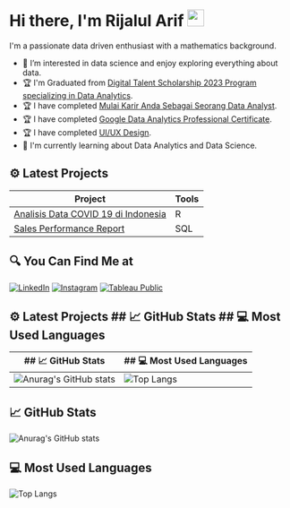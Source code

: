 <!-- ### Hi there 👋 
https://drive.google.com/file/d/16WV8SZqtsJv8P4b5yPnEP0aBZX5pzmC3/view?usp=drive_link
https://www.coursera.org/account/accomplishments/professional-cert/CHA368J6L3DE
https://drive.google.com/file/d/1WMI-805NIcIqf92mv3TOXX4MTdZAkPWt/view?usp=drive_link

https://drive.google.com/file/d/18bjrZBM48_k-HlgI3dasRPLsQa_kQXwN/view?usp=sharing
-->
#  Hi there, I'm Rijalul Arif <img src="https://github.com/TheDudeThatCode/TheDudeThatCode/blob/master/Assets/Hi.gif" width="30px">

I'm a passionate data driven enthusiast with a mathematics background.

- 👀 I’m interested in data science and enjoy exploring everything about data.
- :trophy: I'm Graduated from <a href="https://drive.google.com/file/d/16WV8SZqtsJv8P4b5yPnEP0aBZX5pzmC3/view?usp=drive_link" target="_blank">Digital Talent Scholarship 2023 Program specializing in Data Analytics</a>.
- :trophy: I have completed <a href="https://drive.google.com/file/d/1WMI-805NIcIqf92mv3TOXX4MTdZAkPWt/view?usp=drive_link" target="_blank">Mulai Karir Anda Sebagai Seorang Data Analyst</a>.
- :trophy: I have completed <a href="https://www.coursera.org/account/accomplishments/professional-cert/CHA368J6L3DE" target="_blank">Google Data Analytics Professional Certificate</a>.
- :trophy: I have completed <a href="https://drive.google.com/file/d/18bjrZBM48_k-HlgI3dasRPLsQa_kQXwN/view?usp=sharing" target="_blank">UI/UX Design</a>.
- :book: I'm currently learning about Data Analytics and Data Science.

## ⚙ Latest Projects
| **Project**                         | **Tools** |
|-------------------------------------|-----------|
| <a href="https://github.com/rijalularif/analisis_covid19" target="_blank">Analisis Data COVID 19 di Indonesia | R         |
| <a href="https://github.com/rijalularif/DQLAB/blob/516147c2e7ec1c258a51165c059819838f3c8a1c/Project%20Data%20Analysis%20for%20Retail:%20Sales%20Performance%20Report/sales_performance_report.sql" target="_blank">Sales Performance Report</a> | SQL       |

## 🔍 You Can Find Me at
<p>
  <a href="https://www.linkedin.com/in/rijalularif/" target="_blank"><img alt="LinkedIn" src="https://img.shields.io/badge/linkedin-%230077B5.svg?&style=for-the-badge&logo=linkedin&logoColor=white" /></a>  
  <a href="https://www.instagram.com/rijalula/" target="_blank"><img alt="Instagram" src="https://img.shields.io/badge/instagram-%23E4405F.svg?&style=for-the-badge&logo=instagram&logoColor=white" /></a>  
  <a href="https://public.tableau.com/app/profile/rijalul.arif" target="_blank"><img alt="Tableau Public" src="https://img.shields.io/badge/tableau-%23E4405F.svg?&style=for-the-badge&logo=tableau&logoColor=white&color=blue" /></a>  
</p>

## ⚙ Latest Projects ## :chart_with_upwards_trend: GitHub Stats ## :computer: Most Used Languages
| ## :chart_with_upwards_trend: GitHub Stats | ## :computer: Most Used Languages |
|-------------------------------------|-----------|
| ![Anurag's GitHub stats](https://github-readme-stats.vercel.app/api?username=rijalularif&show_icons=true&theme=radical) | ![Top Langs](https://github-readme-stats.vercel.app/api/top-langs/?username=rijalularif&theme=radical) |

## :chart_with_upwards_trend: GitHub Stats
![Anurag's GitHub stats](https://github-readme-stats.vercel.app/api?username=rijalularif&show_icons=true&theme=radical)

## :computer: Most Used Languages
![Top Langs](https://github-readme-stats.vercel.app/api/top-langs/?username=rijalularif&theme=radical)

<!---
rijalularif/rijalularif is a ✨ special ✨ repository because its `README.md` (this file) appears on your GitHub profile.
You can click the Preview link to take a look at your changes.
--->
<!--
**rijalularif/rijalularif** is a ✨ _special_ ✨ repository because its `README.md` (this file) appears on your GitHub profile.

Here are some ideas to get you started:

- 🔭 I’m currently working on ...
- 🌱 I’m currently learning ...
- 👯 I’m looking to collaborate on ...
- 🤔 I’m looking for help with ...
- 💬 Ask me about ...
- 📫 How to reach me: ...
- 😄 Pronouns: ...
- ⚡ Fun fact: ...
-->
